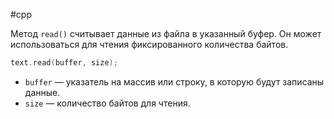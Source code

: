 #cpp 

Метод `read()` считывает данные из файла в указанный буфер. Он может использоваться для чтения фиксированного количества байтов.
```cpp
text.read(buffer, size);
```

- `buffer` — указатель на массив или строку, в которую будут записаны данные.
- `size` — количество байтов для чтения.